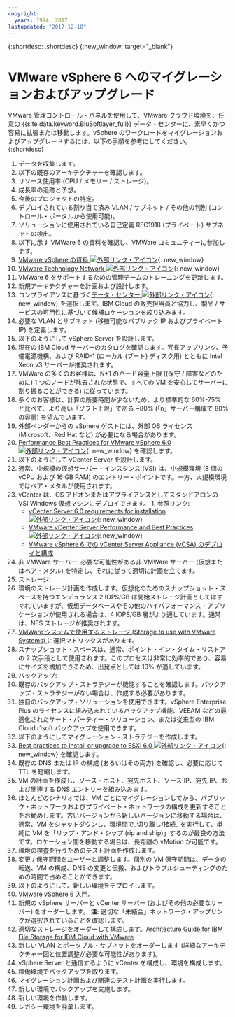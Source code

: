 ```yaml
---
copyright:
  years: 1994, 2017
lastupdated: "2017-12-18"
---
```


{:shortdesc: .shortdesc}
{:new_window: target="_blank"}

#  VMware vSphere 6 へのマイグレーションおよびアップグレード

VMware 管理コントロール・パネルを使用して、VMware クラウド環境を、任意の {{site.data.keyword.BluSoftlayer_full}} データ・センターに、素早くかつ容易に拡張または移動します。vSphere のワークロードをマイグレーションおよびアップグレードするには、以下の手順を参考にしてください。
{:shortdesc}

1. データを収集します。
2. 以下の既存のアーキテクチャーを確認します。
  1. リソース使用率 (CPU / メモリー / ストレージ)。
  2. 成長率の追跡と予想。
  3. 今後のプロジェクトの特定。
  4. デプロイされている割り当て済み VLAN / サブネット / その他の判別 (コントロール・ポータルから使用可能)。
  5. ソリューションに使用されている自己定義 RFC1918 (プライベート) サブネットの検出。
3. 以下に示す VMWare 6 の資料を確認し、VMWare コミュニティーに参加します。
  1. [VMware vSphere の資料 ![外部リンク・アイコン](../../icons/launch-glyph.svg "外部リンク・アイコン")](https://docs.vmware.com/nl/VMware-vSphere/index.html){: new_window}
  2. [VMware Technology Network ![外部リンク・アイコン](../../icons/launch-glyph.svg "外部リンク・アイコン")](https://communities.vmware.com/welcome){: new_window}
4. VMWare 6 をサポートするための管理チームのトレーニングを更新します。
5. 新規アーキテクチャーを計画および設計します。
6. コンプライアンスに基づく[データ・センター ![外部リンク・アイコン](../../icons/launch-glyph.svg "外部リンク・アイコン")](https://www.ibm.com/cloud-computing/bluemix/data-centers){: new_window} を選択します。IBM Cloud の販売担当員と協力し、製品 / サービスの可用性に基づいて候補ロケーションを絞り込みます。
7. 必要な VLAN とサブネット (移植可能なパブリック IP およびプライベート IP) を定義します。
8. 以下のようにして vSphere Server を設計します。
  1. 現在の IBM Cloud サーバーのカタログを確認します。冗長アップリンク、予備電源機構、および RAID-1 (ローカル (ブート) ディスク用) とともに Intel Xeon v3 サーバーが推奨されます。
  2. VMWare の多くのお客様は、N+1 のハード容量上限 ((保守 / 障害などのために) 1 つのノードが除去された状態で、すべての VM を安心してサーバーに割り振ることができる) に従っています。
  3. 多くのお客様は、計算の所要時間が少ないため、より標準的な 60%-75% と比べて、より高い「ソフト上限」である ~80% (「n」サーバー構成で 80% の容量) を望んでいます。
  4. 外部ベンダーからの vSphere ゲストには、外部 OS ライセンス (Microsoft、Red Hat など) が必要になる場合があります。
  5. [Performance Best Practices for VMware vSphere 6.0 ![外部リンク・アイコン](../../icons/launch-glyph.svg "外部リンク・アイコン")](https://www.vmware.com/files/pdf/techpaper/VMware-PerfBest-Practices-vSphere6-0.pdf){: new_window} を確認します。
9. 以下のようにして vCenter Server を設計します。
  1. 通常、中規模の仮想サーバー・インスタンス (VSI) は、小規模環境 (8 個の vCPU および 16 GB RAM) のエントリー・ポイントです。一方、大規模環境ではベア・メタルが使用されます。
  2. vCenter は、OS アドオンまたはアプライアンスとしてスタンドアロンの VSI Windows 仮想マシンにデプロイできます。
    1. 参照リンク:
        * [vCenter Server 6.0 requirements for installation ![外部リンク・アイコン](../../icons/launch-glyph.svg "外部リンク・アイコン")](https://kb.vmware.com/s/article/2107948){: new_window}
        * [VMware vCenter Server Performance and Best Practices ![外部リンク・アイコン](../../icons/launch-glyph.svg "外部リンク・アイコン")](http://www.vmware.com/files/pdf/techpaper/vmware-vCenter6-perf.pdf){: new_window}
        * [VMware vSphere 6 での vCenter Server Appliance (vCSA) のデプロイと構成](vmware-vsphere-6-deploy-and-configure-vcenter-server-appliance-vcsa.html)
10. 非 VMWare サーバー: 必要な可能性がある非 VMWare サーバー (仮想またはベア・メタル) を特定し、それに従って適切に計画を立てます。
11. ストレージ:
  1. 環境のストレージ計画を作成します。仮想化のためのスナップショット・スペースを持つエンデュランス 2 IOPS/GB は開始ストレージ計画としてはすぐれていますが、仮想データベースやその他のハイパフォーマンス・アプリケーションが使用される場合は、4 IOPS/GB 層がより適しています。通常は、NFS ストレージが推奨されます。  
  2. [VMWare システムで使用するストレージ (Storage to use with VMware Systems) ](select-storage-option-use-vmware.html)に選択マトリックスがあります。
  3. スナップショット・スペースは、通常、ポイント・イン・タイム・リストアの 2 次手段として使用されます。このプロセスは非常に効率的であり、容易にサイズを増加できるため、出発点としては 10% が適しています。
12. バックアップ:
  1. 既存のバックアップ・ストラテジーが機能することを確認します。バックアップ・ストラテジーがない場合は、作成する必要があります。
  2. 独自のバックアップ・ソリューションを使用できます。vSphere Enterprise Plus のライセンスに組み込まれているバックアップ機能、VEEAM などの最適化されたサード・パーティー・ソリューション、または従来型の IBM Cloud r1soft バックアップを使用できます。
13. 以下のようにしてマイグレーション・ストラテジーを作成します。
  1. [Best practices to install or upgrade to ESXi 6.0 ![外部リンク・アイコン](../../icons/launch-glyph.svg "外部リンク・アイコン")](https://kb.vmware.com/s/article/2109712){: new_window} を確認します。
  2. 既存の DNS または IP の構成 (あるいはその両方) を確認し、必要に応じて TTL を短縮します。
  3. VM の計画を作成し、ソース・ホスト、宛先ホスト、ソース IP、宛先 IP、および関連する DNS エントリーを組み込みます。
  4. ほとんどのシナリオでは、VM ごとにマイグレーションしてから、パブリック・ネットワークおよびプライベート・ネットワークの構成を更新することをお勧めします。古いバージョンから新しいバージョンに移動する場合は、通常、VM をシャットダウンし、環境間で_切り離し/接続_ を実行して、単純に VM を「リップ・アンド・シップ (rip and ship)」するのが最良の方法です。ロケーション間を移動する場合は、長距離の vMotion が可能です。
  5. 環境の検査を行うためのテスト計画を作成します。
  6. 変更 / 保守期間をユーザーと調整します。個別の VM 保守期間は、データの転送、VM の構成、DNS の変更と伝搬、およびトラブルシューティングのための時間で占めることができます。
14. 以下のようにして、新しい環境をデプロイします。
  1. [VMware vSphere 6 入門](vmware-vsphere-6-getting-started.html)。
  2. 新規の vSphere サーバーと vCenter サーバー (およびその他の必要なサーバー) をオーダーします。
      **注:** 適切な「未結合」ネットワーク・アップリンクが選択されていることを確認します。
  3. 適切なストレージをオーダーして構成します。[Architecture Guide for IBM File Storage for IBM Cloud with VMware](/docs/infrastructure/FileStorage/architecture-guide-file-storage-vmware.html)
  4. 新しい VLAN とポータブル・サブネットをオーダーします (詳細なアーキテクチャー図と位置調整が必要な可能性があります)。
  5. vSphere Server と通信するように vCenter を構成し、環境を構成します。
  6. 稼働環境でバックアップを取ります。
  7. マイグレーション計画および関連のテスト計画を実行します。
  8. 新しい環境でバックアップを実施します。
  9. 新しい環境を作動します。
  10. レガシー環境を廃棄します。
